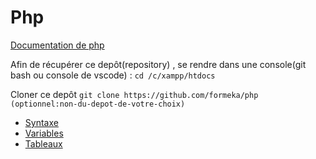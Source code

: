 # Php

[Documentation de php](https://www.php.net/manual/fr/)

Afin de récupérer ce depôt(repository) , se rendre dans une console(git bash ou console de vscode) : `cd /c/xampp/htdocs`

Cloner ce depôt `git clone https://github.com/formeka/php (optionnel:non-du-depot-de-votre-choix)`

- [Syntaxe](./01-syntaxe/index.php)
- [Variables](./02-variables/index.php)
- [Tableaux](./03-tableaux/index.php)

